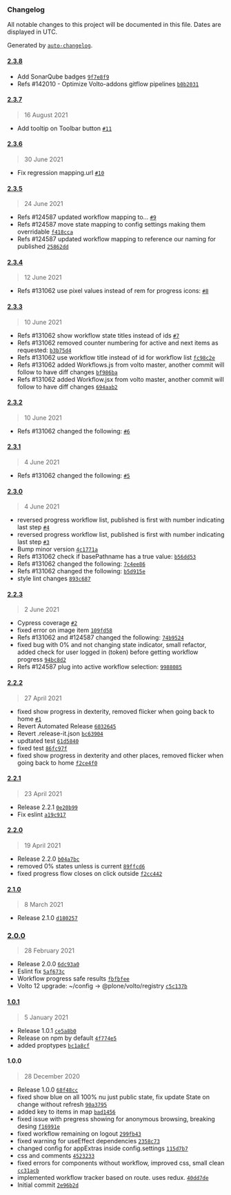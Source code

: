 ### Changelog

All notable changes to this project will be documented in this file. Dates are displayed in UTC.

Generated by [`auto-changelog`](https://github.com/CookPete/auto-changelog).

#### [2.3.8](https://github.com/eea/volto-workflow-progress/compare/2.3.7...2.3.8)

- Add SonarQube badges [`9f7e8f9`](https://github.com/eea/volto-workflow-progress/commit/9f7e8f921e8ab3558e87a0d2b830e5d0c99fc09d)
- Refs #142010 - Optimize Volto-addons gitflow pipelines [`b0b2031`](https://github.com/eea/volto-workflow-progress/commit/b0b203187598ae8a35108576f8f876e6502d93aa)

#### [2.3.7](https://github.com/eea/volto-workflow-progress/compare/2.3.6...2.3.7)

> 16 August 2021

- Add tooltip on Toolbar button [`#11`](https://github.com/eea/volto-workflow-progress/pull/11)

#### [2.3.6](https://github.com/eea/volto-workflow-progress/compare/2.3.5...2.3.6)

> 30 June 2021

- Fix regression mapping.url [`#10`](https://github.com/eea/volto-workflow-progress/pull/10)

#### [2.3.5](https://github.com/eea/volto-workflow-progress/compare/2.3.4...2.3.5)

> 24 June 2021

- Refs #124587 updated workflow mapping to... [`#9`](https://github.com/eea/volto-workflow-progress/pull/9)
- Refs #124587 move state mapping to config settings making them overridable [`f418cca`](https://github.com/eea/volto-workflow-progress/commit/f418ccafb0f2579dab2e9c9434385ac935fa4ac6)
- Refs #124587 updated workflow mapping to reference our naming for published [`25862dd`](https://github.com/eea/volto-workflow-progress/commit/25862ddf445562a07cb882e3c8e059996178df62)

#### [2.3.4](https://github.com/eea/volto-workflow-progress/compare/2.3.3...2.3.4)

> 12 June 2021

- Refs #131062 use pixel values instead of rem for progress icons: [`#8`](https://github.com/eea/volto-workflow-progress/pull/8)

#### [2.3.3](https://github.com/eea/volto-workflow-progress/compare/2.3.2...2.3.3)

> 10 June 2021

- Refs #131062 show workflow state titles instead of ids [`#7`](https://github.com/eea/volto-workflow-progress/pull/7)
- Refs #131062 removed counter numbering for active and next items as requested: [`b3b75d4`](https://github.com/eea/volto-workflow-progress/commit/b3b75d46b8771da8dab210de823207d0df23ede8)
- Refs #131062 use workflow title instead of id for workflow list [`fc98c2e`](https://github.com/eea/volto-workflow-progress/commit/fc98c2ee2c5249654427f8797cc527ea46680785)
- Refs #131062 added Workflows.js from volto master, another commit will follow to have diff changes [`bf986ba`](https://github.com/eea/volto-workflow-progress/commit/bf986ba442d7253fb4a505ed309881e5ea5e23be)
- Refs #131062 added Workflow.jsx from volto master, another commit will follow to have diff changes [`694aab2`](https://github.com/eea/volto-workflow-progress/commit/694aab28d2db05c25eec32bb303ae7b3f3bc06fa)

#### [2.3.2](https://github.com/eea/volto-workflow-progress/compare/2.3.1...2.3.2)

> 10 June 2021

- Refs #131062 changed the following: [`#6`](https://github.com/eea/volto-workflow-progress/pull/6)

#### [2.3.1](https://github.com/eea/volto-workflow-progress/compare/2.3.0...2.3.1)

> 4 June 2021

- Refs #131062 changed the following: [`#5`](https://github.com/eea/volto-workflow-progress/pull/5)

#### [2.3.0](https://github.com/eea/volto-workflow-progress/compare/2.2.3...2.3.0)

> 4 June 2021

- reversed progress workflow list, published is first with number indicating last step [`#4`](https://github.com/eea/volto-workflow-progress/pull/4)
- reversed progress workflow list, published is first with number indicating last step [`#3`](https://github.com/eea/volto-workflow-progress/pull/3)
- Bump minor version [`4c1771a`](https://github.com/eea/volto-workflow-progress/commit/4c1771ae67b8ad2e6bcc8c30872e4f96d75e1133)
- Refs #131062 check if basePathname has a true value: [`b56dd53`](https://github.com/eea/volto-workflow-progress/commit/b56dd53be2e14c4d542356e89f3ac307a26b0afe)
- Refs #131062 changed the following: [`7c4ee86`](https://github.com/eea/volto-workflow-progress/commit/7c4ee86aa01a58765e53bc87ad1200a52b582790)
- Refs #131062 changed the following: [`b5d915e`](https://github.com/eea/volto-workflow-progress/commit/b5d915ebe0e18ef3adf802413c9d04581b03b06c)
- style lint changes [`893c687`](https://github.com/eea/volto-workflow-progress/commit/893c68724f1abd4edf6c6f9b8ff164d50f5cdc7b)

#### [2.2.3](https://github.com/eea/volto-workflow-progress/compare/2.2.2...2.2.3)

> 2 June 2021

- Cypress coverage [`#2`](https://github.com/eea/volto-workflow-progress/pull/2)
- fixed error on image item [`109fd58`](https://github.com/eea/volto-workflow-progress/commit/109fd58e379538498b15769fdce19de8cb75370a)
- Refs #131062 and #124587 changed the following: [`74b9524`](https://github.com/eea/volto-workflow-progress/commit/74b95249e2316b25547d2a95e7719d88cb87635d)
- fixed bug with 0% and not changing state indicator, small refactor, added check for user logged in (token) before getting workflow progress [`94bc8d2`](https://github.com/eea/volto-workflow-progress/commit/94bc8d2274ace4707fb86ab46d0297a19dd147a5)
- Refs #124587 plug into active workflow selection: [`9988085`](https://github.com/eea/volto-workflow-progress/commit/998808573c6d10c7e29c924c18d99f687a29e5cf)

#### [2.2.2](https://github.com/eea/volto-workflow-progress/compare/2.2.1...2.2.2)

> 27 April 2021

- fixed show progress in dexterity, removed flicker when going back to home [`#1`](https://github.com/eea/volto-workflow-progress/pull/1)
- Revert Automated Release [`6032645`](https://github.com/eea/volto-workflow-progress/commit/6032645a385e6a98e84990cc72583cc30ae05eeb)
- Revert .release-it.json [`bc63904`](https://github.com/eea/volto-workflow-progress/commit/bc63904d6b8b1293a5e6e8fa30fef57084b08670)
- updtated test [`61d5840`](https://github.com/eea/volto-workflow-progress/commit/61d58407009c0b926e0ded3b5d7bec27d1f5cd62)
- fixed test [`86fc97f`](https://github.com/eea/volto-workflow-progress/commit/86fc97fd2bc88e1d202cebd7170b4bc6af33e3b1)
- fixed show progress in dexterity and other places, removed flicker when going back to home [`f2ce4f0`](https://github.com/eea/volto-workflow-progress/commit/f2ce4f047fb0f4733331a049cb9bac918b9850ce)

#### [2.2.1](https://github.com/eea/volto-workflow-progress/compare/2.2.0...2.2.1)

> 23 April 2021

- Release 2.2.1 [`0e20b99`](https://github.com/eea/volto-workflow-progress/commit/0e20b9936df7448c177b966c2dc170c77b63fc0f)
- Fix eslint [`a19c917`](https://github.com/eea/volto-workflow-progress/commit/a19c917778f6e3d5a6c25e6a6316ba0f7b5652e0)

#### [2.2.0](https://github.com/eea/volto-workflow-progress/compare/2.1.0...2.2.0)

> 19 April 2021

- Release 2.2.0 [`b04a7bc`](https://github.com/eea/volto-workflow-progress/commit/b04a7bc717ef48314ca43353c7b10e4023aa28df)
- removed 0% states unless is current [`89ffcd6`](https://github.com/eea/volto-workflow-progress/commit/89ffcd6d50b5c75068590692e267ac71064a76b3)
- fixed progress flow closes on click outside [`f2cc442`](https://github.com/eea/volto-workflow-progress/commit/f2cc442b3c29a145f382d99e19a43a883a39b346)

#### [2.1.0](https://github.com/eea/volto-workflow-progress/compare/2.0.0...2.1.0)

> 8 March 2021

- Release 2.1.0 [`d180257`](https://github.com/eea/volto-workflow-progress/commit/d180257e068fc928f3b88999fa0cd3a9b775fa13)

### [2.0.0](https://github.com/eea/volto-workflow-progress/compare/1.0.1...2.0.0)

> 28 February 2021

- Release 2.0.0 [`6dc93a0`](https://github.com/eea/volto-workflow-progress/commit/6dc93a0e25e40b8fd92439bcf7296a8dedfec9f1)
- Eslint fix [`5af673c`](https://github.com/eea/volto-workflow-progress/commit/5af673c1d46647102f4e0d03c02ceb46291bf78d)
- Workflow progress safe results [`fbfbfee`](https://github.com/eea/volto-workflow-progress/commit/fbfbfee3b5edde55c831c89380c7b2526e8d37fb)
- Volto 12 upgrade: ~/config -&gt; @plone/volto/registry [`c5c137b`](https://github.com/eea/volto-workflow-progress/commit/c5c137b778f9625338273b10cb4f74d47c41d626)

#### [1.0.1](https://github.com/eea/volto-workflow-progress/compare/1.0.0...1.0.1)

> 5 January 2021

- Release 1.0.1 [`ce5a8b0`](https://github.com/eea/volto-workflow-progress/commit/ce5a8b0494159659aed1e72353d67e1561f7492c)
- Release on npm by default [`4f774e5`](https://github.com/eea/volto-workflow-progress/commit/4f774e56de395557d00e7ae642b35ed417b45840)
- added proptypes [`bc1a8cf`](https://github.com/eea/volto-workflow-progress/commit/bc1a8cf2692f08cebe4fc3e5503cce54c8914b7d)

#### 1.0.0

> 28 December 2020

- Release 1.0.0 [`68f48cc`](https://github.com/eea/volto-workflow-progress/commit/68f48cc50a1bb426ed6d101d8fb15326d5025488)
- fixed show blue on all 100% nu just public state, fix update State on change without refresh [`90a3795`](https://github.com/eea/volto-workflow-progress/commit/90a379532d4ce4ac5e91120fae10abfd389f1dd3)
- added key to items in map [`bad1456`](https://github.com/eea/volto-workflow-progress/commit/bad14568d09954bace9dce68bbf7a4fa6202c34d)
- fixed issue with pregress showing for anonymous browsing, breaking desing [`f16991e`](https://github.com/eea/volto-workflow-progress/commit/f16991e0723a10a7ab3641a6c9f08c639c283bdb)
- fixed workflow remaining on logout [`299fb43`](https://github.com/eea/volto-workflow-progress/commit/299fb43bfb34455fdfd29cd1664a5b9dd9a78972)
- fixed warning for useEffect dependencies [`2358c73`](https://github.com/eea/volto-workflow-progress/commit/2358c73d03db014c059c8d0edbaf4182207fec02)
- changed config for appExtras inside config.settings [`115d7b7`](https://github.com/eea/volto-workflow-progress/commit/115d7b77f7445537ad2d0421139010c1b3be9d7b)
- css and comments [`4523233`](https://github.com/eea/volto-workflow-progress/commit/45232334876e86b6a6af9e9bd8ae5b38bca4dc01)
- fixed errors for components without workflow, improved css, small clean [`cc31acb`](https://github.com/eea/volto-workflow-progress/commit/cc31acbb46bcbba615e659dd69fc3a5084382838)
- implemented workflow tracker based on route. uses redux. [`40dd7de`](https://github.com/eea/volto-workflow-progress/commit/40dd7de5cca6a73b34f03e95ece19ff8fae25001)
- Initial commit [`2e96b2d`](https://github.com/eea/volto-workflow-progress/commit/2e96b2d72d77f1ec2ca1ef00b260b7fe7cca07c9)

